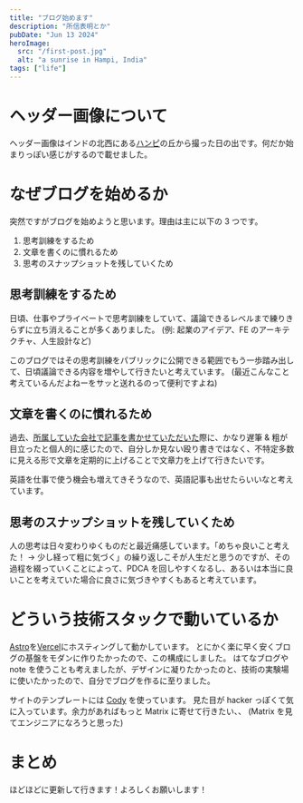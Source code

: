 ```yaml
---
title: "ブログ始めます"
description: "所信表明とか"
pubDate: "Jun 13 2024"
heroImage:
  src: "/first-post.jpg"
  alt: "a sunrise in Hampi, India"
tags: ["life"]
---
```


# ヘッダー画像について

ヘッダー画像はインドの北西にある[ハンピ](<https://ja.wikipedia.org/wiki/%E3%83%8F%E3%83%B3%E3%83%94_(%E3%82%A4%E3%83%B3%E3%83%89)>)の丘から撮った日の出です。何だか始まりっぽい感じがするので載せました。

# なぜブログを始めるか

突然ですがブログを始めようと思います。理由は主に以下の 3 つです。

1. 思考訓練をするため
2. 文章を書くのに慣れるため
3. 思考のスナップショットを残していくため

## 思考訓練をするため

日頃、仕事やプライベートで思考訓練をしていて、議論できるレベルまで練りきらずに立ち消えることが多くありました。 (例: 起業のアイデア、FE のアーキテクチャ、人生設計など)

このブログではその思考訓練をパブリックに公開できる範囲でもう一歩踏み出して、日頃議論できる内容を増やして行きたいと考えています。 (最近こんなこと考えているんだよねーをサッと送れるのって便利ですよね)

## 文章を書くのに慣れるため

過去、[所属していた会社で記事を書かせていただいた](https://tech.buysell-technologies.com/entry/adventcalendar2023-12-19)際に、かなり遅筆 & 粗が目立ったと個人的に感じたので、自分しか見ない殴り書きではなく、不特定多数に見える形で文章を定期的に上げることで文章力を上げて行きたいです。

英語を仕事で使う機会も増えてきそうなので、英語記事も出せたらいいなと考えています。

## 思考のスナップショットを残していくため

人の思考は日々変わりゆくものだと最近痛感しています。「めちゃ良いこと考えた！ -> 少し経って粗に気づく」の繰り返しこそが人生だと思うのですが、その過程を綴っていくことによって、PDCA を回しやすくなるし、あるいは本当に良いことを考えていた場合に良さに気づきやすくもあると考えています。

# どういう技術スタックで動いているか

[Astro](https://astro.build/)を[Vercel](https://vercel.com/docs)にホスティングして動かしています。
とにかく楽に早く安くブログの基盤をモダンに作りたかったので、この構成にしました。
はてなブログや note を使うことも考えましたが、デザインに凝りたかったのと、技術の実験場に使いたかったので、自分でブログを作るに至りました。

サイトのテンプレートには [Cody](https://astro.build/themes/details/cody/) を使っています。
見た目が hacker っぽくて気に入っています。余力があればもっと Matrix に寄せて行きたい、、 (Matrix を見てエンジニアになろうと思った)

# まとめ

ほどほどに更新して行きます！よろしくお願いします！
